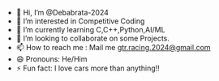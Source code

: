 - 👋 Hi, I’m @Debabrata-2024
- 👀 I’m interested in Competitive Coding 
- 🌱 I’m currently learning C,C++,Python,AI/ML
- 💞️ I’m looking to collaborate on some Projects. 
- 📫 How to reach me : Mail me gtr.racing.2024@gmail.com
- 😄 Pronouns: He/Him
- ⚡ Fun fact: I love cars more than anything!!

<!---
Debabrata-2024/Debabrata-2024 is a ✨ special ✨ repository because its `README.md` (this file) appears on your GitHub profile.
You can click the Preview link to take a look at your changes.
--->
